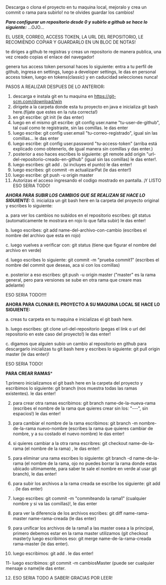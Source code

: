 Descarga o clona el proyecto en tu maquina local, mejoralo y crea un commit o rama para subirlo! no te olvides guardar los cambios!

***Para configurar un repositorio desde 0 y subirlo a github se hace lo siguiente:*** ...OJO...

EL USER, CORREO, ACCESS TOKEN, LA URL DEL REPOSITORIO,  LE RECOMIENDO COPIAR Y GUARDARLO EN UN BLOC DE NOTAS!
  
te diriges a github te registras y creas un repositorio de manera publica, una vez creado copias el enlace del navegador!
   
genera tus access token personal haces lo siguiente:
entra a tu perfil de github, ingresa en settings, luego a developer settings, le das en personal access token, luego en tokens(classic) y en caducidad selecciones nunca!

PASOS A REALIZAR DESPUES DE LO ANTERIOR:
1. descarga e instala git en tu maquina en https://git-scm.com/download/win
2. dirigete a la carpeta donde esta tu proyecto en java e inicializa git bash here.(fijate que estes en la ruta correcta!)
3. en git escribe: git init (le das enter)
4. luego en el mismo git escribe: git config user.name "tu-user-de-github", tal cual como te registraste, sin las comillas. le das enter
5. luego escribe: git config user.email "tu-correo-registrado", igual sin las comillas... le das enter
6. luego escribe: git config user.password "tu-access-token" (arriba está explicado como obtenerlo, de igual manera sin comillas y das enter.)
7. posterior a eso haces escribes lo siguiente: git remote add origin "url-del-repositorio-creado-en-github" (igual sin las comillas) le das enter!. 
8. luego escribes: git add . (si incluyes el punto) le das enter!
9. luego escribes: git commit -m actualizarPat (le das enter!)
10. luego escribe: git push -u origin master
11. Autorizas el acceso ingresando el codigo mostrado en pantalla. ¡Y LISTO ESO SERIA TODO!


*****AHORA PARA SUBIR LOS CAMBIOS QUE SE REALIZAN SE HACE LO SIGUIENTE:*****
0. inicializa un git bash here en la carpeta del proyecto original y escribes lo siguiente:

a. para ver los cambios no subidos en el repositorio escribes: git status (automaticamente te mostrara en rojo lo que falta subir) le das enter!

b. luego escribes: git add name-del-archivo-con-cambio (escribes el nombre del archivo que esta en rojo)

c. luego vuelves a verificar con: git status (tiene que figurar el nombre del archivo en verde)

d. luego escribes lo siguiente: git commit -m "prueba commit1" (escribes el nombre del commit que deseas, aca si con los comillas)

e. posterior a eso escribes: git push -u origin master ("master" es la rama general, pero para versiones se sube en otra rama que creare mas adelante)

ESO SERIA TODO!!!!

****AHORA PARA CLONAR EL PROYECTO A SU MAQUINA LOCAL SE HACE LO SIGUIENTE:****

a. creas tu carpeta en tu maquina e inicializas el git bash here. 

b. luego escribes: git clone url-del-repositorio (pegas el link o url del repositorio en este caso del proyecto!) le das enter!

c. digamos que alguien subio un cambio al repositorio en github para descargarlo inicializas tu git bash here y escribes lo siguiente: git pull origin master (le das enter)!

ESO SERIA TODO!

****PARA CREAR RAMAS*****

1.primero inicializamos el git bash here en la carpeta del proyecto y escribimos lo siguiente: git branch (nos muestra todas las ramas existentes). le das enter!

2. para crear otra ramas escribimos: git branch name-de-la-nueva-rama (escribes el nombre de la rama que quieres crear sin los: "---", sin espacios!) le das enter!
   
3. para cambiar el nombre de la rama escribimos: git branch -m nombre-de-la-rama nuevo-nombre (escribes la rama que quieres cambiar de nombre, y a su costado el nuevo nombre) le das enter!
   
4. si quieres cambiar a la otra rama escribres: git checkout name-de-la-rama (el nombre de la rama) , le das enter!
   
5. para eliminar una rama escribes lo siguiente: git branch -d name-de-la-rama (el nombre de la rama, ojo no puedes borrar la rama donde estas ubicado ultimamente, para saber te sale el nombre en verde al usar git branch), le das enter!
   
6. para subir los archivos a la rama creada se escribe los siguiente: git add . (le das enter)
    
7. luego escribes: git commit -m "commiteando la rama1" (cualquier nombre y si va las comillas)!, le das enter
    
8. para ver la diferencia de los archivos escribes: git diff name-rama-master name-rama-creada (le das enter)
    
9. para unificar los archivos de la rama1 a las master osea a la principal, primero debemos estar en la rama master utilizamos (git checkout master)y luego escribimos eso: git merge name-de-la-rama-creada rama-master (le das enter).
    
10. luego escribimos: git add . le das enter!
    
11- luego escribimos: git commit -m cambiosMaster (puede ser cualquier mensaje o name)le das enter.

12. ESO SERIA TODO A SABER! GRACIAS POR LEER!
